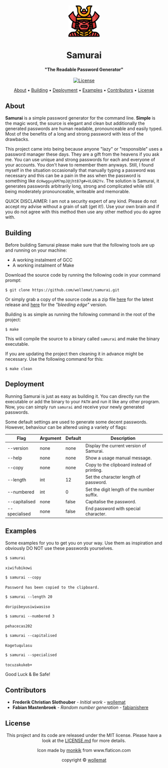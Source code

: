 
<p  align="center"> <img src="icon.png" alt="Icon" width="100" height="100" /> </p>
<h1 align="center">Samurai</h1>
<h4 align="center">"The Readable Password Generator"</h4>

<p align="center">
    <a href="LICENSE.md">
    <img src="https://img.shields.io/badge/license-MIT-yellow" alt="License">
</p>

<p align="center">
  <a href="#about">About</a> •
  <a href="#building">Building</a> •
  <a href="#deployment">Deployment</a> •
  <a href="#examples">Examples</a> •
  <a href="#contributors">Contributors</a> •
  <a href="#license">License</a>
</p>

## About

**Samurai** is a simple password generator for the command line.
**Simple** is the magic word, the source is elegant and clean but additionally the generated passwords are human readable, pronounceable and easily typed.
Most of the benefits of a long and strong password with less of the drawbacks.

This project came into being because anyone "lazy" or "responsible" uses a password manager these days.
They are a gift from the heavens if you ask me.
You can use unique and strong passwords for each and everyone of your accounts.
You don't have to remember them anyways.
Still, I found myself in the situation occasionally that manually typing a password was necessary and this can be a pain in the ass when the password is something like `dcHwggxykM?mpJ@jht87g#=VLGN2Yv`.
The solution is Samurai, it generates passwords arbitrarily long, strong and complicated while still being moderately pronounceable, writeable and memorable.

QUICK DISCLAIMER: I am not a security expert of any kind.
Please do not accept my advise without a grain of salt (get it!).
Use your own brain and if you do not agree with this method then use any other method you do agree with.

## Building

Before building Samurai please make sure that the following tools are up and running on your machine:

* A working instalment of GCC
* A working instalment of Make

Download the source code by running the following code in your command prompt:

```
$ git clone https://github.com/wollemat/samurai.git
```

Or simply grab a copy of the source code as a zip file [here](https://github.com/wollemat/samurai/archive/master.zip) for the latest release and [here](https://github.com/wollemat/samurai/archive/develop.zip) for the *"bleeding edge"* version.

Building is as simple as running the following command in the root of the project:

```
$ make
```

This will compile the source to a binary called `samurai` and make the binary executable.

If you are updating the project then cleaning it in advance might be necessary. Use the following command for this:

```
$ make clean
```

## Deployment

Running Samurai is just as easy as building it.
You can directly run the executable or add the binary to your `PATH` and run it like any other program.
Now, you can simply run `samurai` and receive your newly generated passwords.

Some default settings are used to generate some decent passwords.
However, behaviour can be altered using a variety of flags:

| Flag          | Argument | Default | Description                                 |
|---------------|----------|---------|---------------------------------------------|
| --version     | none     | none    | Display the current version of Samurai.     |
| --help        | none     | none    | Show a usage manual message.                |
| --copy        | none     | none    | Copy to the clipboard instead of printing.  |
| --length      | int      | 12      | Set the character length of password.       |
| --numbered    | int      | 0       | Set the digit length of the number suffix.  |
| --capitalised | none     | false   | Capitalise the password.                    |
| --specialised | none     | false   | End password with special character.        |

## Examples

Some examples for you to get you on your way.
Use them as inspiration and obviously DO NOT use these passwords yourselves.

```
$ samurai

xiwifubikowi
```

```
$ samurai --copy

Password has been copied to the clipboard.
```

```
$ samurai --length 20

doripibeyusiwiwasiso
```

```
$ samurai --numbered 3

pehacecas202
```

```
$ samurai --capitalised

Kogetuqulasu
```

```
$ samurai --specialised

tocuzakukeb+
```

Good Luck & Be Safe!

## Contributors

* **Frederik Christian Slothouber** - *Initial work* - [wollemat](https://github.com/wollemat)
* **Fabian Mastenbroek** - *Random number generation* - [fabianishere](https://github.com/fabianishere)

## License

<p align="center">This project and its code are released under the MIT license. Please have a look at the <a href="LICENSE.md">LICENSE.md</a> for more details.</p>
<p align="center">Icon made by <a href="https://www.flaticon.com/authors/monkik">monkik</a> from www.flaticon.com</p>
<p align="center">copyright © <a href="https://github.com/wollemat">wollemat</a></p>
